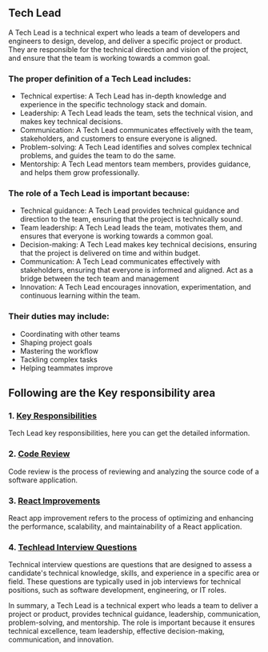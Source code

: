 ## Tech Lead

A Tech Lead is a technical expert who leads a team of developers and engineers to design, develop, and deliver a specific project or product. They are responsible for the technical direction and vision of the project, and ensure that the team is working towards a common goal.
 
### The proper definition of a Tech Lead includes:

- Technical expertise: A Tech Lead has in-depth knowledge and experience in the specific technology stack and domain.
- Leadership: A Tech Lead leads the team, sets the technical vision, and makes key technical decisions.
- Communication: A Tech Lead communicates effectively with the team, stakeholders, and customers to ensure everyone is aligned.
- Problem-solving: A Tech Lead identifies and solves complex technical problems, and guides the team to do the same.
- Mentorship: A Tech Lead mentors team members, provides guidance, and helps them grow professionally.

### The role of a Tech Lead is important because:

- Technical guidance: A Tech Lead provides technical guidance and direction to the team, ensuring that the project is technically sound.
- Team leadership: A Tech Lead leads the team, motivates them, and ensures that everyone is working towards a common goal.
- Decision-making: A Tech Lead makes key technical decisions, ensuring that the project is delivered on time and within budget.
- Communication: A Tech Lead communicates effectively with stakeholders, ensuring that everyone is informed and aligned. Act as a bridge between the tech team and management
- Innovation: A Tech Lead encourages innovation, experimentation, and continuous learning within the team.

### Their duties may include:

- Coordinating with other teams
- Shaping project goals
- Mastering the workflow
- Tackling complex tasks
- Helping teammates improve

## Following are the Key responsibility area

### 1. [Key Responsibilities](https://github.com/rohit33178/tech-lead/blob/main/key-responsibilities/index.md)
Tech Lead key responsibilities, here you can get the detailed information.

### 2. [Code Review](https://github.com/rohit33178/tech-lead/blob/main/code-review/index.md)
Code review is the process of reviewing and analyzing the source code of a software application.

### 3. [React Improvements](https://github.com/rohit33178/tech-lead/blob/main/react-improvements/index.md)
React app improvement refers to the process of optimizing and enhancing the performance, scalability, and maintainability of a React application. 

### 4. [Techlead Interview Questions](https://github.com/rohit33178/tech-lead/blob/main/interview-question/index.md)
Technical interview questions are questions that are designed to assess a candidate's technical knowledge, skills, and experience in a specific area or field. These questions are typically used in job interviews for technical positions, such as software development, engineering, or IT roles.



In summary, a Tech Lead is a technical expert who leads a team to deliver a project or product, provides technical guidance, leadership, communication, problem-solving, and mentorship. The role is important because it ensures technical excellence, team leadership, effective decision-making, communication, and innovation.
